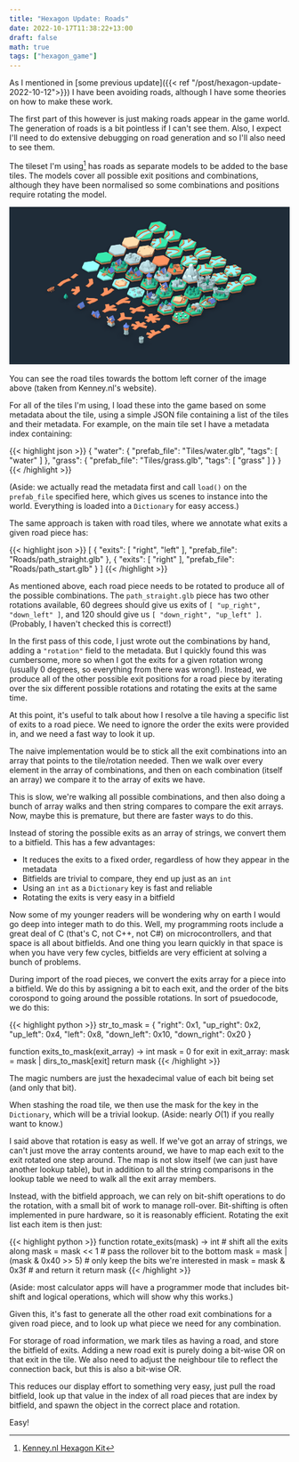 ```yaml
---
title: "Hexagon Update: Roads"
date: 2022-10-17T11:38:22+13:00
draft: false
math: true
tags: ["hexagon_game"]
---
```


As I mentioned in [some previous update]({{< ref "/post/hexagon-update-2022-10-12">}})
I have been avoiding roads, although I have some theories on how to
make these work.

The first part of this however is just making roads appear in the
game world. The generation of roads is a bit pointless if I can't
see them. Also, I expect I'll need to do extensive debugging on road generation
and so I'll also need to see them.

The tileset I'm using[^1] has roads as separate models to be added to
the base tiles. The models cover all possible exit positions and
combinations, although they have been normalised so some combinations
and positions require rotating the model.

![Preview of Kenney.nl's Hexagon Tile Set](preview-kenney.png)

You can see the road tiles towards the bottom left corner of the 
image above (taken from Kenney.nl's website).

For all of the tiles I'm using, I load these into the game based on
some metadata about the tile, using a simple JSON file containing a
list of the tiles and their metadata. For example, on the main tile
set I have a metadata index containing:

{{< highlight json >}}
{
    "water": {
        "prefab_file": "Tiles/water.glb",
        "tags": [ "water" ]
    },
    "grass": {
        "prefab_file": "Tiles/grass.glb",
        "tags": [ "grass" ]
    }
}
{{< /highlight >}}

(Aside: we actually read the metadata first and call `load()` on the
`prefab_file` specified here, which gives us scenes to instance into
the world. Everything is loaded into a `Dictionary` for easy access.)

The same approach is taken with road tiles, where we annotate what
exits a given road piece has:

{{< highlight json >}}
[
    {
        "exits": [ "right", "left" ],
        "prefab_file": "Roads/path_straight.glb"
    },
    {
        "exits": [ "right" ],
        "prefab_file": "Roads/path_start.glb"
    }
]
{{< /highlight >}}

As mentioned above, each road piece needs to be rotated to produce 
all of the possible combinations. The `path_straight.glb` piece has
two other rotations available, 60 degrees should give us exits of
`[ "up_right", "down_left" ]`, and 120 should give us `[ "down_right", "up_left" ]`. (Probably, I haven't checked this is correct!)

In the first pass of this code, I just wrote out the combinations by
hand, adding a `"rotation"` field to the metadata. But I quickly found
this was cumbersome, more so when I got the exits for a given rotation
wrong (usually 0 degrees, so everything from there was wrong!). 
Instead, we produce all of the other possible exit positions for a 
road piece by iterating over the six different possible rotations and
rotating the exits at the same time.

At this point, it's useful to talk about how I resolve a tile having
a specific list of exits to a road piece. We need to ignore the order
the exits were provided in, and we need a fast way to look it up.

The naive implementation would be to stick all the exit combinations
into an array that points to the tile/rotation needed. Then we walk over
every element in the array of combinations, and then on each combination
(itself an array) we compare it to the array of exits we have.

This is slow, we're walking all possible combinations, and then also
doing a bunch of array walks and then string compares to compare the
exit arrays. Now, maybe this is premature, but there are faster 
ways to do this.

Instead of storing the possible exits as an array of strings, we 
convert them to a bitfield. This has a few advantages:

* It reduces the exits to a fixed order, regardless of how they 
  appear in the metadata
* Bitfields are trivial to compare, they end up just as an `int`
* Using an `int` as a `Dictionary` key is fast and reliable
* Rotating the exits is very easy in a bitfield

Now some of my younger readers will be wondering why on earth I would
go deep into integer math to do this. Well, my programming roots 
include a great deal of C (that's C, not C++, not C#) on microcontrollers,
and that space is all about bitfields. And one thing you learn quickly
in that space is when you have very few cycles, bitfields are very
efficient at solving a bunch of problems.

During import of the road pieces, we convert the exits array for a
piece into a bitfield. We do this by assigning a bit to each exit,
and the order of the bits corospond to going around the possible
rotations. In sort of psuedocode, we do this:

{{< highlight python >}}
str_to_mask = { 
    "right": 0x1, "up_right": 0x2, "up_left": 0x4,
    "left": 0x8, "down_left": 0x10, "down_right": 0x20
}

function exits_to_mask(exit_array) -> int
    mask = 0
    for exit in exit_array:
        mask = mask | dirs_to_mask[exit]
    return mask
{{< /highlight >}}

The magic numbers are just the hexadecimal value of each bit being set
(and only that bit).

When stashing the road tile, we then use the mask for the key in the
`Dictionary`, which will be a trivial lookup. (Aside: nearly $O(1)$ if you
really want to know.)

I said above that rotation is easy as well. If we've got an array of
strings, we can't just move the array contents around, we have to map
each exit to the exit rotated one step around. The map is not slow 
itself (we can just have another lookup table), but in addition to all
the string comparisons in the lookup table we need to walk all the
exit array members. 

Instead, with the bitfield approach, we can rely on bit-shift
operations to do the rotation, with a small bit of work to manage
roll-over. Bit-shifting is often implemented in pure hardware, so
it is reasonably efficient. Rotating the exit list each item is then just:

{{< highlight python >}}
function rotate_exits(mask) -> int
    # shift all the exits along
    mask = mask << 1
    # pass the rollover bit to the bottom
    mask = mask | (mask & 0x40 >> 5)
    # only keep the bits we're interested in
    mask = mask & 0x3f
    # and return it
    return mask
{{< /highlight >}}

(Aside: most calculator apps will have a programmer mode that includes
bit-shift and logical operations, which will show why this works.)

Given this, it's fast to generate all the other road exit combinations
for a given road piece, and to look up what piece we need for any
combination.

For storage of road information, we mark tiles as having a road, and
store the bitfield of exits. Adding a new road exit is purely 
doing a bit-wise OR on that exit in the tile. We also need to adjust
the neighbour tile to reflect the connection back, but this is also
a bit-wise OR. 

This reduces our display effort to something very easy, just pull the
road bitfield, look up that value in the index of all road pieces 
that are index by bitfield, and spawn the object in the correct place
and rotation.

Easy!

[^1]: [Kenney.nl Hexagon Kit](https://kenney.nl/assets/hexagon-kit)
